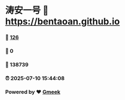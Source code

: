 # 涛安一号 :link: https://bentaoan.github.io 
### :page_facing_up: [126](https://bentaoan.github.io/tag.html) 
### :speech_balloon: 0 
### :hibiscus: 138739 
### :alarm_clock: 2025-07-10 15:44:08 
### Powered by :heart: [Gmeek](https://github.com/Meekdai/Gmeek)
